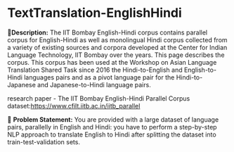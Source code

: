 # TextTranslation-EnglishHindi

🧾**Description:** The IIT Bombay English-Hindi corpus contains parallel corpus for English-Hindi as well as monolingual Hindi corpus collected from a variety of existing sources and corpora developed at the Center for Indian Language Technology, IIT Bombay over the years. This page describes the corpus. This corpus has been used at the Workshop on Asian Language Translation Shared Task since 2016 the Hindi-to-English and English-to-Hindi languages pairs and as a pivot language pair for the Hindi-to-Japanese and Japanese-to-Hindi language pairs. 

research paper - The IIT Bombay English-Hindi Parallel Corpus 
dataset:https://www.cfilt.iitb.ac.in/iitb_parallel

🧭 **Problem Statement:** You are provided with a large dataset of language pairs, parallelly in English and Hindi: you have to perform a step-by-step NLP approach to translate English to Hindi after splitting the dataset into train-test-validation sets.
